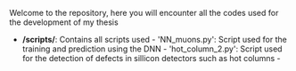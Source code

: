 Welcome to the repository, here you will encounter all the codes used for the development of my thesis

- **/scripts/**: Contains all scripts used
                - 'NN_muons.py': Script used for the training and prediction using the DNN
                - 'hot_column_2.py': Script used for the detection of defects in sillicon detectors such as hot columns
                -

